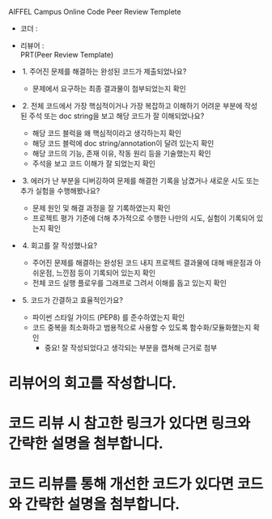 
AIFFEL Campus Online Code Peer Review Templete

* 코더 : 
* 리뷰어 :    
PRT(Peer Review Template)

*  1. 주어진 문제를 해결하는 완성된 코드가 제출되었나요?
    * 문제에서 요구하는 최종 결과물이 첨부되었는지 확인   

 
*  2. 전체 코드에서 가장 핵심적이거나 가장 복잡하고 이해하기 어려운 부분에 작성된 주석 또는 doc string을 보고 해당 코드가 잘 이해되었나요?
    * 해당 코드 블럭을 왜 핵심적이라고 생각하는지 확인
    * 해당 코드 블럭에 doc string/annotation이 달려 있는지 확인
    * 해당 코드의 기능, 존재 이유, 작동 원리 등을 기술했는지 확인
    * 주석을 보고 코드 이해가 잘 되었는지 확인

 
*  3. 에러가 난 부분을 디버깅하여 문제를 해결한 기록을 남겼거나 새로운 시도 또는 추가 실험을 수행해봤나요?
    * 문제 원인 및 해결 과정을 잘 기록하였는지 확인
    * 프로젝트 평가 기준에 더해 추가적으로 수행한 나만의 시도, 실험이 기록되어 있는지 확인   

*  4. 회고를 잘 작성했나요?
    * 주어진 문제를 해결하는 완성된 코드 내지 프로젝트 결과물에 대해 배운점과 아쉬운점, 느낀점 등이 기록되어 있는지 확인
    * 전체 코드 실행 플로우를 그래프로 그려서 이해를 돕고 있는지 확인

  
*  5. 코드가 간결하고 효율적인가요?
    * 파이썬 스타일 가이드 (PEP8) 를 준수하였는지 확인
    * 코드 중복을 최소화하고 범용적으로 사용할 수 있도록 함수화/모듈화했는지 확인
        * 중요! 잘 작성되었다고 생각되는 부분을 캡쳐해 근거로 첨부


# 리뷰어의 회고를 작성합니다.   
# 코드 리뷰 시 참고한 링크가 있다면 링크와 간략한 설명을 첨부합니다.   
# 코드 리뷰를 통해 개선한 코드가 있다면 코드와 간략한 설명을 첨부합니다.   

